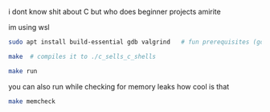 i dont know shit about C but who does beginner projects amirite

im using wsl 
```bash
sudo apt install build-essential gdb valgrind   # fun prerequisites (gdb isnt really REQUIRED but cmon)

make  # compiles it to ./c_sells_c_shells 

make run
```

you can also run while checking for memory leaks how cool is that

```bash
make memcheck
```
